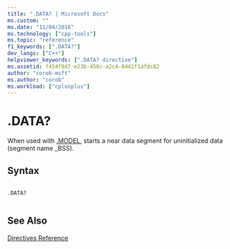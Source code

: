 ```yaml
---
title: ".DATA? | Microsoft Docs"
ms.custom: ""
ms.date: "11/04/2016"
ms.technology: ["cpp-tools"]
ms.topic: "reference"
f1_keywords: [".DATA?"]
dev_langs: ["C++"]
helpviewer_keywords: [".DATA? directive"]
ms.assetid: f454f8d7-e23b-458c-a2c4-8441f1afdc82
author: "corob-msft"
ms.author: "corob"
ms.workload: ["cplusplus"]
---
```

# .DATA?
When used with [.MODEL](../../assembler/masm/dot-model.md), starts a near data segment for uninitialized data (segment name _BSS).  
  
## Syntax  
  
```  
  
.DATA?  
  
```  
  
## See Also  
 [Directives Reference](../../assembler/masm/directives-reference.md)